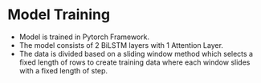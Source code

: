 # Model Training

- Model is trained in Pytorch Framework.
- The model consists of 2 BiLSTM layers with 1 Attention Layer.
- The data is divided based on a sliding window method which selects a fixed length of rows to create training data where each window slides with a fixed length of step.